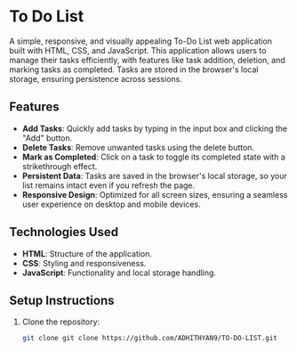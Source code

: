 # To Do List

A simple, responsive, and visually appealing To-Do List web application built with HTML, CSS, and JavaScript. This application allows users to manage their tasks efficiently, with features like task addition, deletion, and marking tasks as completed. Tasks are stored in the browser's local storage, ensuring persistence across sessions.

## Features

- **Add Tasks**: Quickly add tasks by typing in the input box and clicking the "Add" button.
- **Delete Tasks**: Remove unwanted tasks using the delete button.
- **Mark as Completed**: Click on a task to toggle its completed state with a strikethrough effect.
- **Persistent Data**: Tasks are saved in the browser's local storage, so your list remains intact even if you refresh the page.
- **Responsive Design**: Optimized for all screen sizes, ensuring a seamless user experience on desktop and mobile devices.

## Technologies Used

- **HTML**: Structure of the application.
- **CSS**: Styling and responsiveness.
- **JavaScript**: Functionality and local storage handling.

## Setup Instructions

1. Clone the repository:
   ```bash
   git clone git clone https://github.com/ADHITHYAN9/TO-DO-LIST.git

